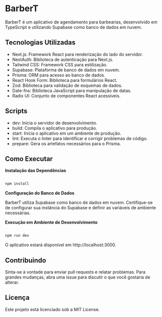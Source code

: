 # BarberT

BarberT é um aplicativo de agendamento para barbearias, desenvolvido em TypeScript e utilizando Supabase como banco de dados em nuvem.

## Tecnologias Utilizadas

- Next.js: Framework React para renderização do lado do servidor.
- NextAuth: Biblioteca de autenticação para Next.js.
- Tailwind CSS: Framework CSS para estilização.
- Supabase: Plataforma de banco de dados em nuvem.
- Prisma: ORM para acesso ao banco de dados.
- React Hook Form: Biblioteca para formulários React.
- Zod: Biblioteca para validação de esquemas de dados.
- Date-fns: Biblioteca JavaScript para manipulação de datas.
- Radix UI: Conjunto de componentes React acessíveis.

## Scripts

- dev: Inicia o servidor de desenvolvimento.
- build: Compila o aplicativo para produção.
- start: Inicia o aplicativo em um ambiente de produção.
- lint: Executa o linter para identificar e corrigir problemas de código.
- prepare: Gera os artefatos necessários para o Prisma.

## Como Executar

**Instalação das Dependências**

```bash

npm install
```

**Configuração do Banco de Dados**

BarberT utiliza Supabase como banco de dados em nuvem. Certifique-se de configurar sua instância do Supabase e definir as variáveis de ambiente necessárias.

**Execução em Ambiente de Desenvolvimento**

```bash

npm run dev
```

O aplicativo estará disponível em http://localhost:3000.

## Contribuindo

Sinta-se à vontade para enviar pull requests e relatar problemas. Para grandes mudanças, abra uma issue para discutir o que você gostaria de alterar.

## Licença

Este projeto está licenciado sob a MIT License.
